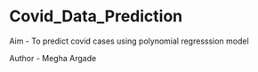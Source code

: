 # Covid_Data_Prediction
Aim - To predict covid cases using polynomial regresssion model

Author - Megha Argade
